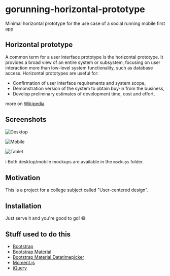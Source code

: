 # gorunning-horizontal-prototype
Minimal horizontal prototype for the use case of a social running mobile first app

## Horizontal prototype

A common term for a user interface prototype is the horizontal prototype. It provides a broad view of an entire system or subsystem, focusing on user interaction more than low-level system functionality, such as database access. Horizontal prototypes are useful for:
* Confirmation of user interface requirements and system scope,
* Demonstration version of the system to obtain buy-in from the business,
* Develop preliminary estimates of development time, cost and effort.

more on [Wikipedia](https://en.wikipedia.org/wiki/Software_prototyping#Horizontal_prototype)

## Screenshots

![Desktop](http://i.imgur.com/x9368P1.jpg "Desktop version")

![Mobile](http://i.imgur.com/9kEyoAL.png "Mobile version")

![Tablet](http://i.imgur.com/DPm4vuf.png "Tablet version")

:information_source: Both desktop/mobile mockups are available in the `mockups` folder.

## Motivation

This is a project for a college subject called "User-centered design".

## Installation

Just serve it and you're good to go! :sweat_smile:

## Stuff used to do this

* [Bootstrap](https://github.com/twbs/bootstrap)
* [Bootstrap Material](https://github.com/FezVrasta/bootstrap-material-design)
* [Bootstrap Material Datetimepicker](https://github.com/T00rk/bootstrap-material-datetimepicker)
* [Moment.js](https://github.com/moment/moment)
* [jQuery](https://github.com/jquery/jquery)
